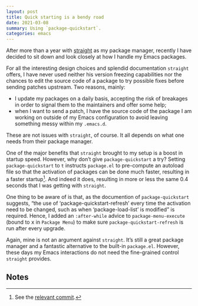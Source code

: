 ```yaml
---
layout: post
title: Quick starting is a bendy road
date: 2021-03-08
summary: Using `package-quickstart`.
categories: emacs
---
```


After more than a year with [straight](https://www.manueluberti.eu/emacs/2019/10/04/straight/) as my package manager, recently I have
decided to sit down and look closely at how I handle my Emacs packages.

For all the interesting design choices and splendid documentation `straight`
offers, I have never used neither his version freezing capabilities nor the
chances to edit the source code of a package to try possible fixes before
sending patches upstream. Two reasons, mainly:

- I update my packages on a daily basis, accepting the risk of breakages in
  order to signal them to the maintainers and offer some help;
- when I want to send a patch, I have the source code of the package I am
  working on outside of my Emacs configuration to avoid leaving something messy
  within my `.emacs.d`.
  
These are not issues with `straight`, of course. It all depends on what one needs
from their package manager. 

One of the major benefits that `straight` brought to my setup is a boost in
startup speed. However, why don’t give `package-quickstart` a try? Setting
`package-quickstart` to `t` instructs `package.el` to pre-compute an autoload
file so that the activation of packages can be done much faster, resulting in a
faster startup[^1]. And indeed it does, resulting in more or less the same 0.4
seconds that I was getting with `straight`.

One thing to be aware of is that, as the documention of `package-quickstart`
suggests, “the use of ‘package-quickstart-refresh’ every time the activation
need to be changed, such as when ‘package-load-list’ is modified” is required.
Hence, I added an `:after-while` advice to `package-menu-execute` (bound to
<kbd>x</kbd> in `Package Menu`) to make sure `package-quickstart-refresh` is run
after every upgrade.

Again, mine is not an argument against `straight`. It’s still a great package
manager and a fantastic alternative to the built-in `package.el`. However, these
days my Emacs interactions do not need the fine-grained control `straight`
provides.

## Notes

[^1]: See the [relevant commit](https://git.savannah.gnu.org/cgit/emacs.git/commit/etc/NEWS?id=6dfdf0c9e8e4aca77b148db8d009c862389c64d3).
